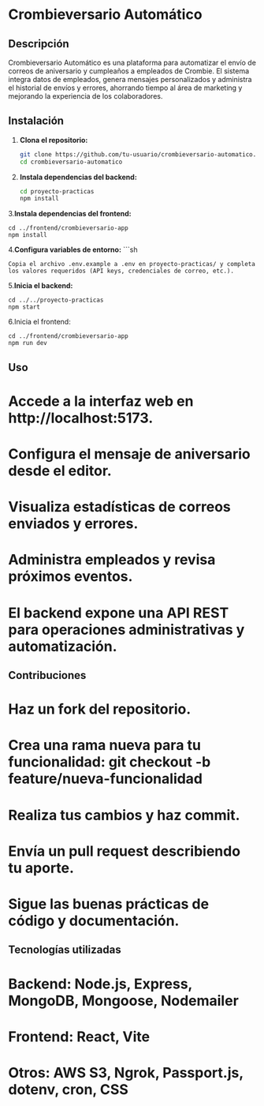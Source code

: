 # Crombieversario Automático

## Descripción

Crombieversario Automático es una plataforma para automatizar el envío de correos de aniversario y cumpleaños a empleados de Crombie. El sistema integra datos de empleados, genera mensajes personalizados y administra el historial de envíos y errores, ahorrando tiempo al área de marketing y mejorando la experiencia de los colaboradores.

## Instalación

1. **Clona el repositorio:**
   ```sh
   git clone https://github.com/tu-usuario/crombieversario-automatico.git
   cd crombieversario-automatico
2. **Instala dependencias del backend:**
   ```sh
   cd proyecto-practicas
   npm install
3.**Instala dependencias del frontend:**

    cd ../frontend/crombieversario-app
    npm install
4.**Configura variables de entorno:**
    ```sh     
  
    Copia el archivo .env.example a .env en proyecto-practicas/ y completa los valores requeridos (API keys, credenciales de correo, etc.).
5.**Inicia el backend:**         
    
    cd ../../proyecto-practicas
    npm start
6.Inicia el frontend:

    cd ../frontend/crombieversario-app
    npm run dev

## Uso
# Accede a la interfaz web en http://localhost:5173.
# Configura el mensaje de aniversario desde el editor.
# Visualiza estadísticas de correos enviados y errores.
# Administra empleados y revisa próximos eventos.
# El backend expone una API REST para operaciones administrativas y automatización.

## Contribuciones
# Haz un fork del repositorio.
# Crea una rama nueva para tu funcionalidad: git checkout -b feature/nueva-funcionalidad
# Realiza tus cambios y haz commit.
# Envía un pull request describiendo tu aporte.
# Sigue las buenas prácticas de código y documentación.

## Tecnologías utilizadas
# Backend: Node.js, Express, MongoDB, Mongoose, Nodemailer
# Frontend: React, Vite
# Otros: AWS S3, Ngrok, Passport.js, dotenv, cron, CSS
